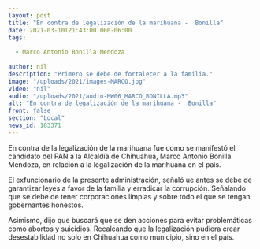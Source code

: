 ```yaml
---
layout: post
title: "En contra de legalización de la marihuana -  Bonilla"
date: 2021-03-10T21:43:00.000-06:00
tags:
  
  - Marco Antonio Bonilla Mendoza
  
author: nil
description: "Primero se debe de fortalecer a la familia."
image: "/uploads/2021/images-MARCO.jpg"
video: "nil"
audio: "/uploads/2021/audio-MW06_MARCO_BONILLA.mp3"
alt: "En contra de legalización de la marihuana -  Bonilla"
front: false
section: "Local"
news_id: 183371
---
```


En contra de la legalización de la marihuana fue como se manifestó el candidato del PAN a la Alcaldía de Chihuahua, Marco Antonio Bonilla Mendoza, en relación a la legalización de la marihuana en el país.

El exfuncionario de la presente administración, señaló ue antes se debe de garantizar leyes a favor de la familia y erradicar la corrupción. Señalando que se debe de tener corporaciones limpias y sobre todo el que se tengan gobernantes honestos.

Asimismo, dijo que buscará que se den acciones para evitar problemáticas como abortos y suicidios. Recalcando que la legalización pudiera crear desestabilidad no solo en Chihuahua como municipio, sino en el país.
